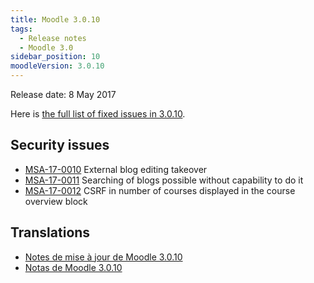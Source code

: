 ```yaml
---
title: Moodle 3.0.10
tags:
  - Release notes
  - Moodle 3.0
sidebar_position: 10
moodleVersion: 3.0.10
---
```


Release date: 8 May 2017

Here is [the full list of fixed issues in 3.0.10](https://tracker.moodle.org/secure/IssueNavigator!executeAdvanced.jspa?jqlQuery=project+%3D+mdl+AND+resolution+%3D+fixed+AND+fixVersion+in+%28%223.0.10%22%29+ORDER+BY+priority+DESC&runQuery=true&clear=true).

## Security issues

- [MSA-17-0010](https://moodle.org/mod/forum/discuss.php?d=352353) External blog editing takeover
- [MSA-17-0011](https://moodle.org/mod/forum/discuss.php?d=352354) Searching of blogs possible without capability to do it
- [MSA-17-0012](https://moodle.org/mod/forum/discuss.php?d=352355) CSRF in number of courses displayed in the course overview block

## Translations

- [Notes de mise à jour de Moodle 3.0.10](https://docs.moodle.org/fr/Notes_de_mise_à_jour_de_Moodle_3.0.10)
- [Notas de Moodle 3.0.10](https://docs.moodle.org/es/Notas_de_Moodle_3.0.10)
